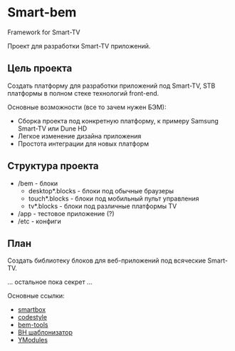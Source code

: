 Smart-bem
=========

Framework for Smart-TV

Проект для разработки Smart-TV приложений.

## Цель проекта

Создать платформу для разработки приложений под Smart-TV, STB платформы
в полном стеке технологий front-end.

Основные возможности (все то зачем нужен БЭМ):

* Сборка проекта под конкретную платформу, к примеру Samsung Smart-TV или Dune HD
* Легкое изменение дизайна приложения
* Простота интеграции для новых платформ

## Структура проекта

* /bem - блоки
  - desktop*.blocks - блоки под обычные браузеры
  - touch*.blocks - блоки под мобильный пульт управления
  - tv*.blocks - блоки под различные платформы TV
* /app - тестовое приложение (?)
* /etc - конфиги

## План

Создать библиотеку блоков для веб-приложений под всяческие Smart-TV.

... остальное пока секрет ...

Основные ссылки:

* [smartbox](https://github.com/pavelpower/smartbox/blob/develop/README_RU.md)
* [codestyle](https://www.npmjs.org/package/jscs)
* [bem-tools](https://www.npmjs.org/package/bem)
* [BH шаблонизатор](https://ru.bem.info/technology/bh/)
* [YModules](https://ru.bem.info/tools/bem/modules/)
